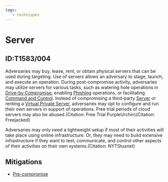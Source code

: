 ```yaml
---
tags:
   - techniques
---
```

# Server
## ID:T1583/004
Adversaries may buy, lease, rent, or obtain physical servers that can be used during targeting. Use of servers allows an adversary to stage, launch, and execute an operation. During post-compromise activity, adversaries may utilize servers for various tasks, such as watering hole operations in [Drive-by Compromise](techniques/T1189), enabling [Phishing](techniques/T1566) operations, or facilitating [Command and Control](tactics/TA0011). Instead of compromising a third-party [Server](techniques/T1584/004) or renting a [Virtual Private Server](techniques/T1583/003), adversaries may opt to configure and run their own servers in support of operations. Free trial periods of cloud servers may also be abused.(Citation: Free Trial PurpleUrchin)(Citation: Freejacked) 

Adversaries may only need a lightweight setup if most of their activities will take place using online infrastructure. Or, they may need to build extensive infrastructure if they want to test, communicate, and control other aspects of their activities on their own systems.(Citation: NYTStuxnet)
## Mitigations
* [Pre-compromise](mitigations/M1056)
